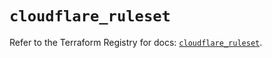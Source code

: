 # `cloudflare_ruleset`

Refer to the Terraform Registry for docs: [`cloudflare_ruleset`](https://registry.terraform.io/providers/cloudflare/cloudflare/4.39.0/docs/resources/ruleset).
